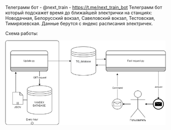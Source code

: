 Телеграмм бот - @next_train - https://t.me/next_train_bot
Телеграмм бот который подскажет время до ближайшей электрички на станциях: Новодачная, Белорусский вокзал, Савеловский вокзал, Тестовская, Тимирязевская. Данные берутся с яндекс расписания электричек.

Схема работы:

![Screenshot](https://github.com/pinacoladio/next_train/blob/main/Other/Диаграмма%20без%20названия.drawio%20(1).png)
